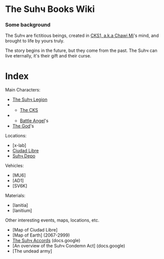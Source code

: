 # The Suhч Books <!-- and Film's--> Wiki
### Some background

The Suhч are fictitious beings, created in [CKS1, a.k.a Chawi Mi](https://github.com/chawi-mi)'s mind, and brought to life by yours truly.

The story begins in the future, but they come from the past. The Suhч can live eternally, it's their gift and their curse.

# Index
Main Characters:
- [The Suhч Legion](https://tallerthanshort.github.io/encyclopedia/chars/)
- - [The CKS](https://tallerthanshort.github.io/encyclopedia/chars/#the-cks)
- - [Battle Angel](https://tallerthanshort.github.io/encyclopedia/chars/#the-battle-angels)'s
- [The God](https://tallerthanshort.github.io/encyclopedia/chars/#the-gods)'s

Locations:
- [x-lab]
- [Ciudad Libre](https://tallerthanshort.github.io/encyclopedia/gps/Ciudad%20Libre/)
- [Suhч Depo](https://tallerthanshort.github.io/encyclopedia/gps/depos/)

Vehicles:
- [MU6]
- [AD1]
- [SV6K]

Materials:
- [Ianitia]
- [Ianitium]

Other interesting events, maps, locations, etc.
- [Map of Ciudad Libre]
- [Map of Earth] (2067-2999)
- [The Suhч Accords](https://docs.google.com/document/d/10AhZtAhb8he8O4WSTPUr723PX5z_5uBj_QZH6s68tvU) (docs.google)
- [An overview of the Suhч Condemn Act] (docs.google)
- [The undead army]

